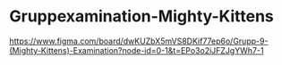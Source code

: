 # Gruppexamination-Mighty-Kittens

https://www.figma.com/board/dwKUZbX5mVS8DKif77ep6o/Grupp-9-(Mighty-Kittens)-Examination?node-id=0-1&t=EPo3o2iJFZJgYWh7-1
